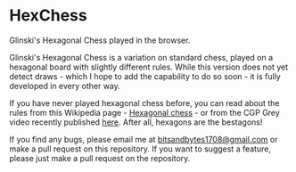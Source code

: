 # HexChess
Glinski's Hexagonal Chess played in the browser.

Glinski's Hexagonal Chess is a variation on standard chess, played on a hexagonal board with slightly different rules. While this version does not yet detect draws - which I hope to add the capability to do so soon - it is fully developed in every other way. 

If you have never played hexagonal chess before, you can read about the rules from this Wikipedia page - [Hexagonal chess](https://en.wikipedia.org/wiki/Hexagonal_chess) - or from the CGP Grey video recently published [here](https://www.youtube.com/watch?v=bgR3yESAEVE). After all, hexagons are the bestagons!

If you find any bugs, please email me at bitsandbytes1708@gmail.com or make a pull request on this repository. If you want to suggest a feature, please just make a pull request on the repository.
